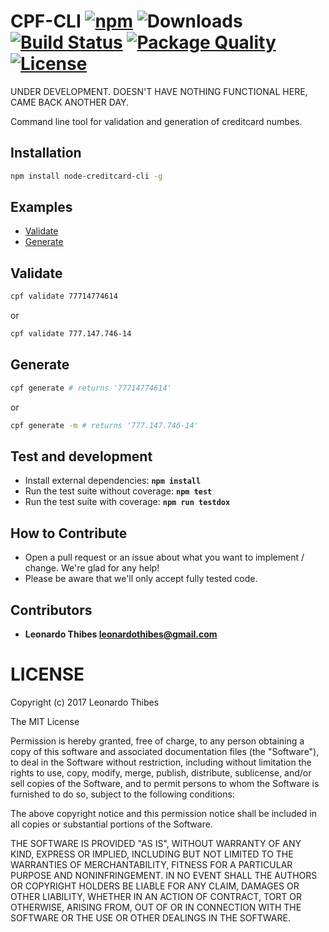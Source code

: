 # CPF-CLI [![npm](http://img.shields.io/npm/v/node-creditcard-cli.svg)](https://www.npmjs.com/package/node-creditcard-cli) ![Downloads](https://img.shields.io/npm/dm/node-creditcard-cli.svg) [![Build Status](https://secure.travis-ci.org/leonardothibes/node-creditcard-cli.png)](http://travis-ci.org/leonardothibes/node-creditcard-cli) [![Package Quality](http://npm.packagequality.com/shield/node-creditcard-cli.svg)](http://packagequality.com/#?package=node-creditcard-cli) [![License](https://img.shields.io/npm/l/node-creditcard-cli.svg)](LICENSE)

UNDER DEVELOPMENT. DOESN'T HAVE NOTHING FUNCTIONAL HERE, CAME BACK ANOTHER DAY.

Command line tool for validation and generation of creditcard numbes.

Installation
------------

```bash
npm install node-creditcard-cli -g
```

Examples
--------

* [Validate](#validate)
* [Generate](#generate)

Validate
--------

```bash
cpf validate 77714774614
```

or 

```bash
cpf validate 777.147.746-14
```

Generate
--------

```bash
cpf generate # returns '77714774614'
```

or 

```bash
cpf generate -m # returns '777.147.746-14'
```

Test and development
--------------------

* Install external dependencies: **``npm install``**
* Run the test suite without coverage: **``npm test``**
* Run the test suite with coverage: **``npm run testdox``**

How to Contribute
-----------------

* Open a pull request or an issue about what you want to implement / change. We're glad for any help!
* Please be aware that we'll only accept fully tested code.

Contributors
------------

 * **Leonardo Thibes <leonardothibes@gmail.com>**

LICENSE
=======

Copyright (c) 2017 Leonardo Thibes

The MIT License

Permission is hereby granted, free of charge, to any person obtaining a copy of
this software and associated documentation files (the "Software"), to deal in
the Software without restriction, including without limitation the rights to
use, copy, modify, merge, publish, distribute, sublicense, and/or sell copies of
the Software, and to permit persons to whom the Software is furnished to do so,
subject to the following conditions:

The above copyright notice and this permission notice shall be included in all
copies or substantial portions of the Software.

THE SOFTWARE IS PROVIDED "AS IS", WITHOUT WARRANTY OF ANY KIND, EXPRESS OR
IMPLIED, INCLUDING BUT NOT LIMITED TO THE WARRANTIES OF MERCHANTABILITY, FITNESS
FOR A PARTICULAR PURPOSE AND NONINFRINGEMENT. IN NO EVENT SHALL THE AUTHORS OR
COPYRIGHT HOLDERS BE LIABLE FOR ANY CLAIM, DAMAGES OR OTHER LIABILITY, WHETHER
IN AN ACTION OF CONTRACT, TORT OR OTHERWISE, ARISING FROM, OUT OF OR IN
CONNECTION WITH THE SOFTWARE OR THE USE OR OTHER DEALINGS IN THE SOFTWARE.
